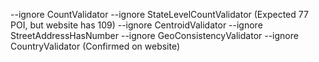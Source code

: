 --ignore CountValidator --ignore StateLevelCountValidator (Expected 77 POI, but website has 109)
--ignore CentroidValidator --ignore StreetAddressHasNumber --ignore GeoConsistencyValidator --ignore CountryValidator (Confirmed on website)
